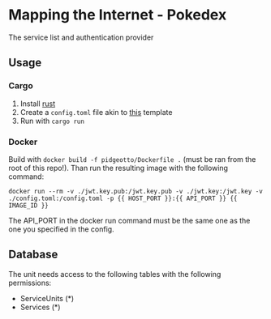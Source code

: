 # Mapping the Internet - Pokedex
The service list and authentication provider

## Usage
### Cargo
1. Install [rust](https://www.rust-lang.org/learn/get-started)
2. Create a `config.toml` file akin to [this](./config/config.toml) template
3. Run with `cargo run`

### Docker
Build with `docker build -f pidgeotto/Dockerfile .` (must be ran from the root of this repo!). Than run the resulting image with the following command:
```
docker run --rm -v ./jwt.key.pub:/jwt.key.pub -v ./jwt.key:/jwt.key -v ./config.toml:/config.toml -p {{ HOST_PORT }}:{{ API_PORT }} {{ IMAGE_ID }}
```

The API_PORT in the docker run command must be the same one as the one you specified in the config.

## Database
The unit needs access to the following tables with the following permissions:
- ServiceUnits (*)
- Services (*)
